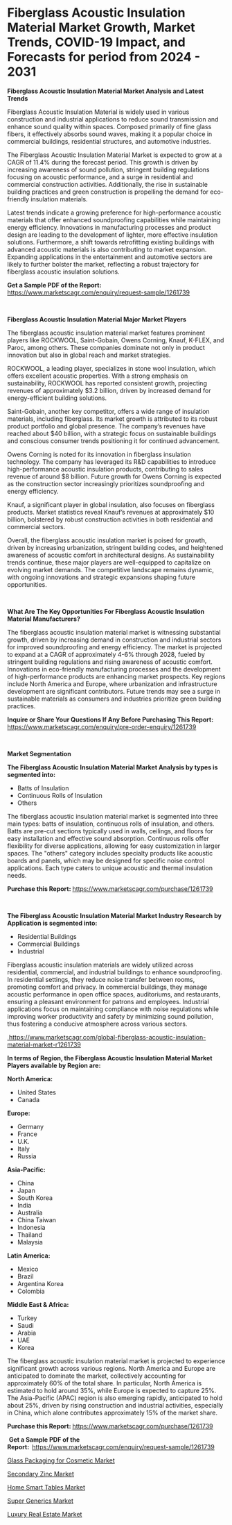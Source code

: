 <p><h1>Fiberglass Acoustic Insulation Material Market Growth, Market Trends, COVID-19 Impact, and Forecasts for period from 2024 - 2031</h1></p><p><strong>Fiberglass Acoustic Insulation Material Market Analysis and Latest Trends</strong></p>
<p><p>Fiberglass Acoustic Insulation Material is widely used in various construction and industrial applications to reduce sound transmission and enhance sound quality within spaces. Composed primarily of fine glass fibers, it effectively absorbs sound waves, making it a popular choice in commercial buildings, residential structures, and automotive industries.</p><p>The Fiberglass Acoustic Insulation Material Market is expected to grow at a CAGR of 11.4% during the forecast period. This growth is driven by increasing awareness of sound pollution, stringent building regulations focusing on acoustic performance, and a surge in residential and commercial construction activities. Additionally, the rise in sustainable building practices and green construction is propelling the demand for eco-friendly insulation materials.</p><p>Latest trends indicate a growing preference for high-performance acoustic materials that offer enhanced soundproofing capabilities while maintaining energy efficiency. Innovations in manufacturing processes and product design are leading to the development of lighter, more effective insulation solutions. Furthermore, a shift towards retrofitting existing buildings with advanced acoustic materials is also contributing to market expansion. Expanding applications in the entertainment and automotive sectors are likely to further bolster the market, reflecting a robust trajectory for fiberglass acoustic insulation solutions.</p></p>
<p><strong>Get a Sample PDF of the Report:&nbsp;</strong> <a href="https://www.marketscagr.com/enquiry/request-sample/1261739?utm_campaign=1268&utm_medium=2&utm_source=Github&utm_content=ia&utm_term=03102024&utm_id=fiberglass-acoustic-insulation-material">https://www.marketscagr.com/enquiry/request-sample/1261739</a></p>
<p>&nbsp;</p>
<p><strong>Fiberglass Acoustic Insulation Material Major Market Players</strong></p>
<p><p>The fiberglass acoustic insulation material market features prominent players like ROCKWOOL, Saint-Gobain, Owens Corning, Knauf, K-FLEX, and Paroc, among others. These companies dominate not only in product innovation but also in global reach and market strategies.</p><p>ROCKWOOL, a leading player, specializes in stone wool insulation, which offers excellent acoustic properties. With a strong emphasis on sustainability, ROCKWOOL has reported consistent growth, projecting revenues of approximately $3.2 billion, driven by increased demand for energy-efficient building solutions.</p><p>Saint-Gobain, another key competitor, offers a wide range of insulation materials, including fiberglass. Its market growth is attributed to its robust product portfolio and global presence. The company’s revenues have reached about $40 billion, with a strategic focus on sustainable buildings and conscious consumer trends positioning it for continued advancement.</p><p>Owens Corning is noted for its innovation in fiberglass insulation technology. The company has leveraged its R&D capabilities to introduce high-performance acoustic insulation products, contributing to sales revenue of around $8 billion. Future growth for Owens Corning is expected as the construction sector increasingly prioritizes soundproofing and energy efficiency.</p><p>Knauf, a significant player in global insulation, also focuses on fiberglass products. Market statistics reveal Knauf’s revenues at approximately $10 billion, bolstered by robust construction activities in both residential and commercial sectors.</p><p>Overall, the fiberglass acoustic insulation market is poised for growth, driven by increasing urbanization, stringent building codes, and heightened awareness of acoustic comfort in architectural designs. As sustainability trends continue, these major players are well-equipped to capitalize on evolving market demands. The competitive landscape remains dynamic, with ongoing innovations and strategic expansions shaping future opportunities.</p></p>
<p>&nbsp;</p>
<p><strong>What Are The Key Opportunities For Fiberglass Acoustic Insulation Material Manufacturers?</strong></p>
<p><p>The fiberglass acoustic insulation material market is witnessing substantial growth, driven by increasing demand in construction and industrial sectors for improved soundproofing and energy efficiency. The market is projected to expand at a CAGR of approximately 4-6% through 2028, fueled by stringent building regulations and rising awareness of acoustic comfort. Innovations in eco-friendly manufacturing processes and the development of high-performance products are enhancing market prospects. Key regions include North America and Europe, where urbanization and infrastructure development are significant contributors. Future trends may see a surge in sustainable materials as consumers and industries prioritize green building practices.</p></p>
<p><strong>Inquire or Share Your Questions If Any Before Purchasing This Report:</strong> <a href="https://www.marketscagr.com/enquiry/pre-order-enquiry/1261739?utm_campaign=1268&utm_medium=2&utm_source=Github&utm_content=ia&utm_term=03102024&utm_id=fiberglass-acoustic-insulation-material">https://www.marketscagr.com/enquiry/pre-order-enquiry/1261739</a></p>
<p>&nbsp;</p>
<p><strong>Market Segmentation</strong></p>
<p><strong>The Fiberglass Acoustic Insulation Material Market Analysis by types is segmented into:</strong></p>
<p><ul><li>Batts of Insulation</li><li>Continuous Rolls of Insulation</li><li>Others</li></ul></p>
<p><p>The fiberglass acoustic insulation material market is segmented into three main types: batts of insulation, continuous rolls of insulation, and others. Batts are pre-cut sections typically used in walls, ceilings, and floors for easy installation and effective sound absorption. Continuous rolls offer flexibility for diverse applications, allowing for easy customization in larger spaces. The "others" category includes specialty products like acoustic boards and panels, which may be designed for specific noise control applications. Each type caters to unique acoustic and thermal insulation needs.</p></p>
<p><strong>Purchase this Report:&nbsp;</strong><a href="https://www.marketscagr.com/purchase/1261739?utm_campaign=1268&utm_medium=2&utm_source=Github&utm_content=ia&utm_term=03102024&utm_id=fiberglass-acoustic-insulation-material">https://www.marketscagr.com/purchase/1261739</a></p>
<p>&nbsp;</p>
<p><strong>The Fiberglass Acoustic Insulation Material Market Industry Research by Application is segmented into:</strong></p>
<p><ul><li>Residential Buildings</li><li>Commercial Buildings</li><li>Industrial</li></ul></p>
<p><p>Fiberglass acoustic insulation materials are widely utilized across residential, commercial, and industrial buildings to enhance soundproofing. In residential settings, they reduce noise transfer between rooms, promoting comfort and privacy. In commercial buildings, they manage acoustic performance in open office spaces, auditoriums, and restaurants, ensuring a pleasant environment for patrons and employees. Industrial applications focus on maintaining compliance with noise regulations while improving worker productivity and safety by minimizing sound pollution, thus fostering a conducive atmosphere across various sectors.</p></p>
<p><a href="https://www.marketscagr.com/global-fiberglass-acoustic-insulation-material-market-r1261739?utm_campaign=1268&utm_medium=2&utm_source=Github&utm_content=ia&utm_term=03102024&utm_id=fiberglass-acoustic-insulation-material">&nbsp;https://www.marketscagr.com/global-fiberglass-acoustic-insulation-material-market-r1261739</a></p>
<p><strong>In terms of Region, the Fiberglass Acoustic Insulation Material Market Players available by Region are:</strong></p>
<p>
    <p> <strong> North America: </strong>
        <ul>
            <li>United States</li>
            <li>Canada</li>
        </ul>
        </p> 
    <p> <strong> Europe: </strong>
        <ul>
            <li>Germany</li>
            <li>France</li>
            <li>U.K.</li>
            <li>Italy</li>
            <li>Russia</li>
        </ul>
        </p> 
    <p> <strong> Asia-Pacific: </strong>
        <ul>
            <li>China</li>
            <li>Japan</li>
            <li>South Korea</li>
            <li>India</li>
            <li>Australia</li>
            <li>China Taiwan</li>
            <li>Indonesia</li>
            <li>Thailand</li>
            <li>Malaysia</li>
        </ul>
        </p> 
    <p> <strong> Latin America: </strong>
        <ul>
            <li>Mexico</li>
            <li>Brazil</li>
            <li>Argentina Korea</li>
            <li>Colombia</li>
        </ul>
        </p> 
    <p> <strong> Middle East & Africa: </strong>
        <ul>
            <li>Turkey</li>
            <li>Saudi</li>
            <li>Arabia</li>
            <li>UAE</li>
            <li>Korea</li>
        </ul>
    </p>
    </p>
<p><p>The fiberglass acoustic insulation material market is projected to experience significant growth across various regions. North America and Europe are anticipated to dominate the market, collectively accounting for approximately 60% of the total share. In particular, North America is estimated to hold around 35%, while Europe is expected to capture 25%. The Asia-Pacific (APAC) region is also emerging rapidly, anticipated to hold about 25%, driven by rising construction and industrial activities, especially in China, which alone contributes approximately 15% of the market share.</p></p>
<p><strong>Purchase this Report: </strong><a href="https://www.marketscagr.com/purchase/1261739?utm_campaign=1268&utm_medium=2&utm_source=Github&utm_content=ia&utm_term=03102024&utm_id=fiberglass-acoustic-insulation-material">https://www.marketscagr.com/purchase/1261739</a></p>
<p>&nbsp;<strong>Get a Sample PDF of the Report:&nbsp;&nbsp;</strong><a href="https://www.marketscagr.com/enquiry/request-sample/1261739?utm_campaign=1268&utm_medium=2&utm_source=Github&utm_content=ia&utm_term=03102024&utm_id=fiberglass-acoustic-insulation-material">https://www.marketscagr.com/enquiry/request-sample/1261739</a></p>
<p><strong></strong></p>
<p><p><a href="https://issuu.com/reportprime-2/docs/glass-packaging-for-cosmetic-market_49ae87e75a4bc9?utm_campaign=1268&utm_medium=2&utm_source=Github&utm_content=ia&utm_term=03102024&utm_id=fiberglass-acoustic-insulation-material">Glass Packaging for Cosmetic Market</a></p><p><a href="https://www.linkedin.com/pulse/strategic-insights-global-secondary-zinc-market-trends-2024-r7wze?trackingId=WzOnvJwpQ7WDPNP%2BI587lA%3D%3D&utm_campaign=1268&utm_medium=2&utm_source=Github&utm_content=ia&utm_term=03102024&utm_id=fiberglass-acoustic-insulation-material">Secondary Zinc Market</a></p><p><a href="https://issuu.com/reportprime-2/docs/home-smart-tables-market-size-2030._c636d3fbf705b3?utm_campaign=1268&utm_medium=2&utm_source=Github&utm_content=ia&utm_term=03102024&utm_id=fiberglass-acoustic-insulation-material">Home Smart Tables Market</a></p><p><a href="https://www.linkedin.com/pulse/emerging-opportunities-challenges-global-super-generics-market-uqt0e?utm_campaign=1268&utm_medium=2&utm_source=Github&utm_content=ia&utm_term=03102024&utm_id=fiberglass-acoustic-insulation-material">Super Generics Market</a></p><p><a href="https://www.linkedin.com/pulse/comprehensive-look-product-type-single-family-homescondostownhouses-9uesc?utm_campaign=1268&utm_medium=2&utm_source=Github&utm_content=ia&utm_term=03102024&utm_id=fiberglass-acoustic-insulation-material">Luxury Real Estate Market</a></p></p>